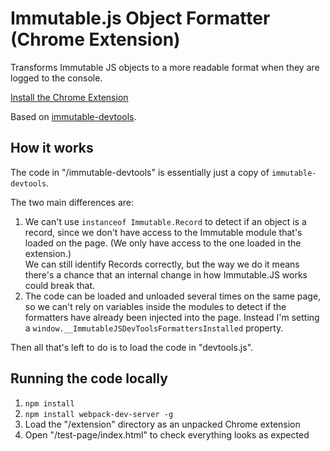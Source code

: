 # Immutable.js Object Formatter (Chrome Extension)

Transforms Immutable JS objects to a more readable format when they are logged to the console.

[Install the Chrome Extension](https://chrome.google.com/webstore/detail/immutablejs-object-format/hgldghadipiblonfkkicmgcbbijnpeog)

Based on [immutable-devtools](https://github.com/andrewdavey/immutable-devtools).

## How it works

The code in "/immutable-devtools" is essentially just a copy of `immutable-devtools`.

The two main differences are:

1. We can't use `instanceof Immutable.Record` to detect if an object is a record, since we don't have access to the Immutable module that's loaded on the page. (We only have access to the one loaded in the extension.)  
  We can still identify Records correctly, but the way we do it means there's a chance that an internal change in how Immutable.JS works could break that.
2. The code can be loaded and unloaded several times on the same page, so we can't rely on variables inside the modules to detect if the formatters have already been injected into the page. Instead I'm setting a `window.__ImmutableJSDevToolsFormattersInstalled` property.

Then all that's left to do is to load the code in "devtools.js".

## Running the code locally

1. `npm install`
2. `npm install webpack-dev-server -g`
3. Load the "/extension" directory as an unpacked Chrome extension
4. Open "/test-page/index.html" to check everything looks as expected
